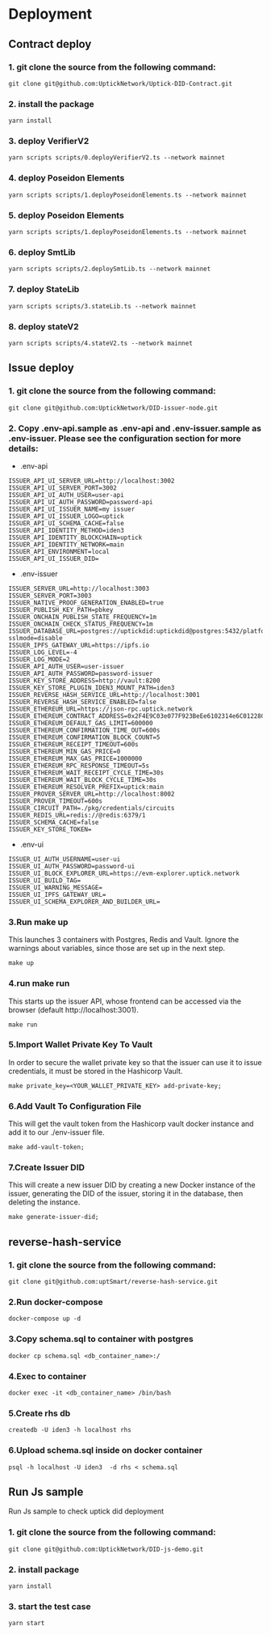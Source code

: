 # Deployment


## Contract deploy

### 1. git clone the source from the following command:
```
git clone git@github.com:UptickNetwork/Uptick-DID-Contract.git
```


### 2. install the package
```
yarn install
```

### 3. deploy VerifierV2
```
yarn scripts scripts/0.deployVerifierV2.ts --network mainnet
```

### 4. deploy Poseidon Elements
```
yarn scripts scripts/1.deployPoseidonElements.ts --network mainnet
```

### 5. deploy Poseidon Elements
```
yarn scripts scripts/1.deployPoseidonElements.ts --network mainnet
```

### 6. deploy SmtLib
```
yarn scripts scripts/2.deploySmtLib.ts --network mainnet
```

### 7. deploy StateLib
```
yarn scripts scripts/3.stateLib.ts --network mainnet
```

### 8. deploy stateV2
```
yarn scripts scripts/4.stateV2.ts --network mainnet
```

## Issue deploy

### 1. git clone the source from the following command:
```
git clone git@github.com:UptickNetwork/DID-issuer-node.git
```

### 2. Copy .env-api.sample as .env-api and .env-issuer.sample as .env-issuer. Please see the configuration section for more details:

- .env-api
```
ISSUER_API_UI_SERVER_URL=http://localhost:3002
ISSUER_API_UI_SERVER_PORT=3002
ISSUER_API_UI_AUTH_USER=user-api
ISSUER_API_UI_AUTH_PASSWORD=password-api
ISSUER_API_UI_ISSUER_NAME=my issuer
ISSUER_API_UI_ISSUER_LOGO=uptick
ISSUER_API_UI_SCHEMA_CACHE=false
ISSUER_API_IDENTITY_METHOD=iden3
ISSUER_API_IDENTITY_BLOCKCHAIN=uptick
ISSUER_API_IDENTITY_NETWORK=main
ISSUER_API_ENVIRONMENT=local
ISSUER_API_UI_ISSUER_DID=
```
- .env-issuer
```
ISSUER_SERVER_URL=http://localhost:3003
ISSUER_SERVER_PORT=3003
ISSUER_NATIVE_PROOF_GENERATION_ENABLED=true
ISSUER_PUBLISH_KEY_PATH=pbkey
ISSUER_ONCHAIN_PUBLISH_STATE_FREQUENCY=1m
ISSUER_ONCHAIN_CHECK_STATUS_FREQUENCY=1m
ISSUER_DATABASE_URL=postgres://uptickdid:uptickdid@postgres:5432/platformid?sslmode=disable
ISSUER_IPFS_GATEWAY_URL=https://ipfs.io
ISSUER_LOG_LEVEL=-4
ISSUER_LOG_MODE=2
ISSUER_API_AUTH_USER=user-issuer
ISSUER_API_AUTH_PASSWORD=password-issuer
ISSUER_KEY_STORE_ADDRESS=http://vault:8200
ISSUER_KEY_STORE_PLUGIN_IDEN3_MOUNT_PATH=iden3
ISSUER_REVERSE_HASH_SERVICE_URL=http://localhost:3001
ISSUER_REVERSE_HASH_SERVICE_ENABLED=false
ISSUER_ETHEREUM_URL=https://json-rpc.uptick.network
ISSUER_ETHEREUM_CONTRACT_ADDRESS=0x2F4E9C03e077F923BeEe6102314e6C01228C67EA
ISSUER_ETHEREUM_DEFAULT_GAS_LIMIT=600000
ISSUER_ETHEREUM_CONFIRMATION_TIME_OUT=600s
ISSUER_ETHEREUM_CONFIRMATION_BLOCK_COUNT=5
ISSUER_ETHEREUM_RECEIPT_TIMEOUT=600s
ISSUER_ETHEREUM_MIN_GAS_PRICE=0
ISSUER_ETHEREUM_MAX_GAS_PRICE=1000000
ISSUER_ETHEREUM_RPC_RESPONSE_TIMEOUT=5s
ISSUER_ETHEREUM_WAIT_RECEIPT_CYCLE_TIME=30s
ISSUER_ETHEREUM_WAIT_BLOCK_CYCLE_TIME=30s
ISSUER_ETHEREUM_RESOLVER_PREFIX=uptick:main
ISSUER_PROVER_SERVER_URL=http://localhost:8002
ISSUER_PROVER_TIMEOUT=600s
ISSUER_CIRCUIT_PATH=./pkg/credentials/circuits
ISSUER_REDIS_URL=redis://@redis:6379/1
ISSUER_SCHEMA_CACHE=false
ISSUER_KEY_STORE_TOKEN=
```

- .env-ui
```
ISSUER_UI_AUTH_USERNAME=user-ui
ISSUER_UI_AUTH_PASSWORD=password-ui
ISSUER_UI_BLOCK_EXPLORER_URL=https://evm-explorer.uptick.network
ISSUER_UI_BUILD_TAG=
ISSUER_UI_WARNING_MESSAGE=
ISSUER_UI_IPFS_GATEWAY_URL=
ISSUER_UI_SCHEMA_EXPLORER_AND_BUILDER_URL=
```

### 3.Run make up 
This launches 3 containers with Postgres, Redis and Vault. Ignore the warnings about variables, since those are set up in the next step.
```
make up
```

### 4.run make run
 This starts up the issuer API, whose frontend can be accessed via the browser (default http://localhost:3001).
```
make run
```

### 5.Import Wallet Private Key To Vault
In order to secure the wallet private key so that the issuer can use it to issue credentials, it must be stored in the Hashicorp Vault.
```
make private_key=<YOUR_WALLET_PRIVATE_KEY> add-private-key;
```

### 6.Add Vault To Configuration File
This will get the vault token from the Hashicorp vault docker instance and add it to our ./env-issuer file.
```
make add-vault-token;
```

### 7.Create Issuer DID
This will create a new issuer DID by creating a new Docker instance of the issuer, generating the DID of the issuer, storing it in the database, then deleting the instance.
```
make generate-issuer-did;
```

## reverse-hash-service

### 1. git clone the source from the following command:
```
git clone git@github.com:uptSmart/reverse-hash-service.git
```

### 2.Run docker-compose
```
docker-compose up -d
```

### 3.Copy schema.sql to container with postgres
```
docker cp schema.sql <db_container_name>:/
```
### 4.Exec to container
```
docker exec -it <db_container_name> /bin/bash
```
### 5.Create rhs db
```
createdb -U iden3 -h localhost rhs 
```
### 6.Upload schema.sql inside on docker container
```
psql -h localhost -U iden3  -d rhs < schema.sql
```

## Run Js sample

Run Js sample to check uptick did deployment

### 1. git clone the source from the following command:
```
git clone git@github.com:UptickNetwork/DID-js-demo.git
```

### 2. install package 
```
yarn install
```

### 3. start the test case 
```
yarn start
```
